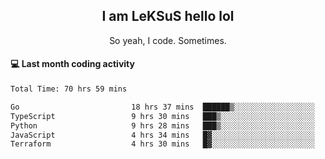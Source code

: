 <h2 align="center">I am LeKSuS hello lol</h2>
<p align="center">So yeah, I code. Sometimes.</p>

#### :computer: Last month coding activity
<!--START_SECTION:waka-->

```txt
Total Time: 70 hrs 59 mins

Go                         18 hrs 37 mins  ██████▒░░░░░░░░░░░░░░░░░░   25.56 %
TypeScript                 9 hrs 30 mins   ███▒░░░░░░░░░░░░░░░░░░░░░   13.05 %
Python                     9 hrs 28 mins   ███▒░░░░░░░░░░░░░░░░░░░░░   13.01 %
JavaScript                 4 hrs 34 mins   █▓░░░░░░░░░░░░░░░░░░░░░░░   06.28 %
Terraform                  4 hrs 30 mins   █▓░░░░░░░░░░░░░░░░░░░░░░░   06.18 %
```

<!--END_SECTION:waka-->
